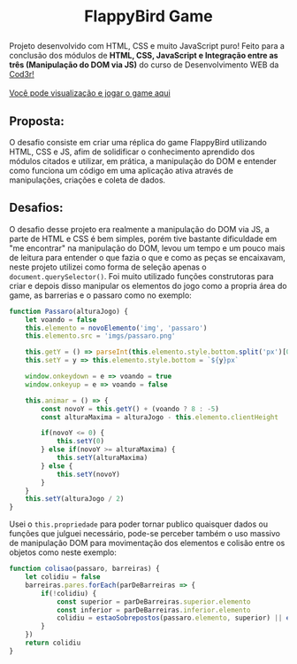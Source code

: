 # <p align="center">FlappyBird Game</p>

Projeto desenvolvido com HTML, CSS e muito JavaScript puro! Feito para a conclusão dos módulos de **HTML, CSS, JavaScript e Integração entre as três (Manipulação do DOM via JS)** do curso de Desenvolvimento WEB da [Cod3r!](https://www.cod3r.com.br)<br><br>
[Você pode visualização e jogar o game aqui](https://luaxlz.github.io/Flappy_Bird/)

## Proposta:

O desafio consiste em criar uma réplica do game FlappyBird utilizando HTML, CSS e JS, afim de solidificar o conhecimento aprendido dos módulos citados e utilizar, em prática, a manipulação do DOM e entender como funciona um código em uma aplicação ativa através de manipulações, criações e coleta de dados.

## Desafios:

O desafio desse projeto era realmente a manipulação do DOM via JS, a parte de HTML e CSS é bem simples, porém tive bastante dificuldade em "me encontrar" na manipulação do DOM, levou um tempo e um pouco mais de leitura para entender o que fazia o que e como as peças se encaixavam, neste projeto utilizei como forma de seleção apenas o `document.querySelector()`.
Foi muito utilizado funções construtoras para criar e depois disso manipular os elementos do jogo como a propria área do game, as barrerias e o passaro como no exemplo:

```JavaScript
function Passaro(alturaJogo) {
    let voando = false
    this.elemento = novoElemento('img', 'passaro')
    this.elemento.src = 'imgs/passaro.png'

    this.getY = () => parseInt(this.elemento.style.bottom.split('px')[0])
    this.setY = y => this.elemento.style.bottom = `${y}px`

    window.onkeydown = e => voando = true
    window.onkeyup = e => voando = false

    this.animar = () => {
        const novoY = this.getY() + (voando ? 8 : -5)
        const alturaMaxima = alturaJogo - this.elemento.clientHeight

        if(novoY <= 0) {
            this.setY(0)
        } else if(novoY >= alturaMaxima) {
            this.setY(alturaMaxima)
        } else {
            this.setY(novoY)
        }
    }
    this.setY(alturaJogo / 2)
}
```

Usei o `this.propriedade` para poder tornar publico quaisquer dados ou funções que julguei necessário, pode-se perceber também o uso massivo de manipulação DOM para movimentação dos elementos e colisão entre os objetos como neste exemplo:

```JavaScript
function colisao(passaro, barreiras) {
    let colidiu = false
    barreiras.pares.forEach(parDeBarreiras => {
        if(!colidiu) {
            const superior = parDeBarreiras.superior.elemento
            const inferior = parDeBarreiras.inferior.elemento
            colidiu = estaoSobrepostos(passaro.elemento, superior) || estaoSobrepostos(passaro.elemento, inferior)
        }
    })
    return colidiu
}
```

